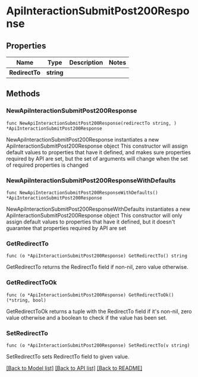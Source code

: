 # ApiInteractionSubmitPost200Response

## Properties

Name | Type | Description | Notes
------------ | ------------- | ------------- | -------------
**RedirectTo** | **string** |  | 

## Methods

### NewApiInteractionSubmitPost200Response

`func NewApiInteractionSubmitPost200Response(redirectTo string, ) *ApiInteractionSubmitPost200Response`

NewApiInteractionSubmitPost200Response instantiates a new ApiInteractionSubmitPost200Response object
This constructor will assign default values to properties that have it defined,
and makes sure properties required by API are set, but the set of arguments
will change when the set of required properties is changed

### NewApiInteractionSubmitPost200ResponseWithDefaults

`func NewApiInteractionSubmitPost200ResponseWithDefaults() *ApiInteractionSubmitPost200Response`

NewApiInteractionSubmitPost200ResponseWithDefaults instantiates a new ApiInteractionSubmitPost200Response object
This constructor will only assign default values to properties that have it defined,
but it doesn't guarantee that properties required by API are set

### GetRedirectTo

`func (o *ApiInteractionSubmitPost200Response) GetRedirectTo() string`

GetRedirectTo returns the RedirectTo field if non-nil, zero value otherwise.

### GetRedirectToOk

`func (o *ApiInteractionSubmitPost200Response) GetRedirectToOk() (*string, bool)`

GetRedirectToOk returns a tuple with the RedirectTo field if it's non-nil, zero value otherwise
and a boolean to check if the value has been set.

### SetRedirectTo

`func (o *ApiInteractionSubmitPost200Response) SetRedirectTo(v string)`

SetRedirectTo sets RedirectTo field to given value.



[[Back to Model list]](../README.md#documentation-for-models) [[Back to API list]](../README.md#documentation-for-api-endpoints) [[Back to README]](../README.md)


